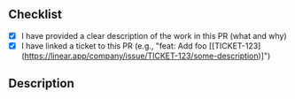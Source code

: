 ## Checklist
- [x] I have provided a clear description of the work in this PR (what and why)
- [x] I have linked a ticket to this PR (e.g., "feat: Add foo [[TICKET-123]
(https://linear.app/company/issue/TICKET-123/some-description)]")
## Description
